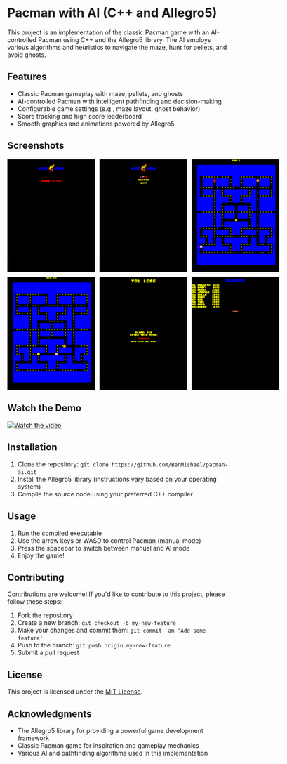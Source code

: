 # Pacman with AI (C++ and Allegro5)

This project is an implementation of the classic Pacman game with an AI-controlled Pacman using C++ and the Allegro5 library. The AI employs various algorithms and heuristics to navigate the maze, hunt for pellets, and avoid ghosts.

## Features

- Classic Pacman gameplay with maze, pellets, and ghosts
- AI-controlled Pacman with intelligent pathfinding and decision-making
- Configurable game settings (e.g., maze layout, ghost behavior)
- Score tracking and high score leaderboard
- Smooth graphics and animations powered by Allegro5

## Screenshots

<div style="display: flex; flex-wrap: wrap; justify-content: center; gap: 10px;">
    <div style="display: flex; gap: 10px;">
        <img src="./screenshots/screenshot1.png" width="200" alt="Screenshot 1">
        <img src="./screenshots/screenshot2.png" width="200" alt="Screenshot 2">
        <img src="./screenshots/screenshot3.png" width="200" alt="Screenshot 3">
    </div>
    <div style="display: flex; gap: 10px;">
        <img src="./screenshots/screenshot4.png" width="200" alt="Screenshot 4">
        <img src="./screenshots/screenshot5.png" width="200" alt="Screenshot 5">
        <img src="./screenshots/screenshot6.png" width="200" alt="Screenshot 6">
    </div>
</div>

## Watch the Demo
[![Watch the video](https://img.youtube.com/vi/M0aJAR8WXTY/maxresdefault.jpg)](https://youtu.be/M0aJAR8WXTY)

## Installation

1. Clone the repository: `git clone https://github.com/BenMishael/pacman-ai.git`
2. Install the Allegro5 library (instructions vary based on your operating system)
3. Compile the source code using your preferred C++ compiler

## Usage

1. Run the compiled executable
2. Use the arrow keys or WASD to control Pacman (manual mode)
3. Press the spacebar to switch between manual and AI mode
4. Enjoy the game!

## Contributing

Contributions are welcome! If you'd like to contribute to this project, please follow these steps:

1. Fork the repository
2. Create a new branch: `git checkout -b my-new-feature`
3. Make your changes and commit them: `git commit -am 'Add some feature'`
4. Push to the branch: `git push origin my-new-feature`
5. Submit a pull request

## License

This project is licensed under the [MIT License](LICENSE).

## Acknowledgments

- The Allegro5 library for providing a powerful game development framework
- Classic Pacman game for inspiration and gameplay mechanics
- Various AI and pathfinding algorithms used in this implementation

